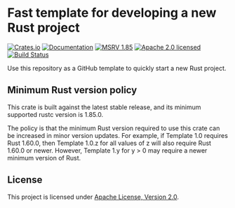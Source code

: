 # Fast template for developing a new Rust project

[![Crates.io][crates-badge]][crates-url]
[![Documentation][docs-badge]][docs-url]
[![MSRV 1.85][msrv-badge]](https://www.whatrustisit.com)
[![Apache 2.0 licensed][license-badge]][license-url]
[![Build Status][actions-badge]][actions-url]

[crates-badge]: https://img.shields.io/crates/v/template.svg
[crates-url]: https://crates.io/crates/template
[docs-badge]: https://docs.rs/template/badge.svg
[msrv-badge]: https://img.shields.io/badge/MSRV-1.85-green?logo=rust
[docs-url]: https://docs.rs/template
[license-badge]: https://img.shields.io/crates/l/template
[license-url]: LICENSE
[actions-badge]: https://github.com/fast/template/workflows/CI/badge.svg
[actions-url]:https://github.com/fast/template/actions?query=workflow%3ACI

Use this repository as a GitHub template to quickly start a new Rust project.

## Minimum Rust version policy

This crate is built against the latest stable release, and its minimum supported rustc version is 1.85.0.

The policy is that the minimum Rust version required to use this crate can be increased in minor version updates. For example, if Template 1.0 requires Rust 1.60.0, then Template 1.0.z for all values of z will also require Rust 1.60.0 or newer. However, Template 1.y for y > 0 may require a newer minimum version of Rust.

## License

This project is licensed under [Apache License, Version 2.0](LICENSE).
